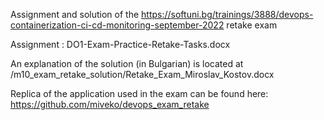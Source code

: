 Assignment and solution of the https://softuni.bg/trainings/3888/devops-containerization-ci-cd-monitoring-september-2022 retake exam


Assignment : DO1-Exam-Practice-Retake-Tasks.docx


An explanation of the solution (in Bulgarian) is located at /m10_exam_retake_solution/Retake_Exam_Miroslav_Kostov.docx 


Replica of the application used in the exam can be found here: https://github.com/miveko/devops_exam_retake
